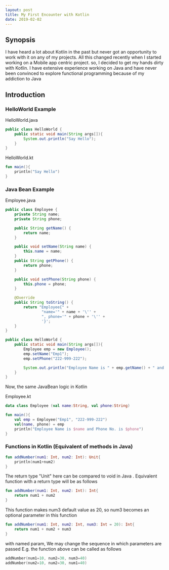 ```yaml
---
layout: post
title: My First Encounter with Kotlin
date: 2019-02-02
---
```


## Synopsis
I have heard a lot about Kotlin in the past but never got an opportunity to work with it on any of my projects. All this changed recently when I started working on a Mobile app centric project. so, I decided to get my hands dirty with Kotlin. I have extensive experience working on Java and have never been convinced to explore functional programming because of my addiction to Java

## Introduction
### HelloWorld Example

HelloWorld.java
``` java
public class HelloWorld {
    public static void main(String args[]){
        System.out.println("Say Hello");
    }
}
```
HelloWorld.kt
``` kotlin
fun main(){
    println("Say Hello")
}
```
### Java Bean Example
Employee.java
``` java
public class Employee {
    private String name;
    private String phone;

    public String getName() {
        return name;
    }

    public void setName(String name) {
        this.name = name;
    }
    public String getPhone() {
        return phone;
    }

    public void setPhone(String phone) {
        this.phone = phone;
    }

    @Override
    public String toString() {
        return "Employee{" +
                "name='" + name + '\'' +
                ", phone='" + phone + '\'' +
                '}';
    }
}
```
``` java
public class HelloWorld {
    public static void main(String args[]){
        Employee emp = new Employee();
        emp.setName("Emp1");
        emp.setPhone("222-999-222");

        System.out.println("Employee Name is " + emp.getName() + " and Phone No. is " + emp.getPhone());
    }
}
```
Now, the same JavaBean logic in Kotlin

Employee.kt
``` kotlin
data class Employee (val name:String, val phone:String)
```
``` kotlin
fun main(){
    val emp = Employee("Emp1", "222-999-222")
    val(name, phone) = emp
    println("Employee Name is $name and Phone No. is $phone")
}
```

### Functions in Kotlin (Equivalent of methods in Java)
``` kotlin
fun addNumber(num1: Int, num2: Int): Unit{
    println(num1+num2)
}
```
The return type "Unit" here can be compared to void in Java
. Equivalent function with a return type will be as follows
``` kotlin
fun addNumber(num1: Int, num2: Int): Int{
    return num1 + num2
}
```
This function makes num3 default value as 20, so num3 becomes an optional parameter in this function
```kotlin
fun addNumber(num1: Int, num2: Int, num3: Int = 20): Int{
    return num1 + num2 + num3
}
```
with named param, We may change the sequence in which parameters are passed
E.g. the function above can be called as follows

```kotlin
addNumber(num1=10, num2=30, num3=40)
addNumber(num2=10, num2=30, num1=40)
```
